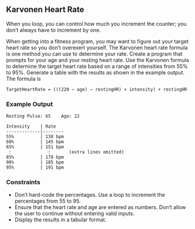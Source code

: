 ## Karvonen Heart Rate

When you loop, you can control how much you increment
the counter; you don’t always have to increment by one.

When getting into a fitness program, you may want to figure out your target heart rate so you don’t overexert yourself. The Karvonen heart rate formula is one method you can use to determine your rate. Create a program that prompts for your age and your resting heart rate. Use the Karvonen formula to determine the target heart rate based on a range of intensities from 55% to 95%. Generate a table with the results as shown in the example output. The formula is

```
TargetHeartRate = (((220 − age) − restingHR) × intensity) + restingHR
```

### Example Output

```
Resting Pulse: 65    Age: 22

Intensity    | Rate
-------------|--------
55%          | 138 bpm
60%          | 145 bpm
65%          | 151 bpm
 :              :       (extra lines omitted)
85%          | 178 bpm
90%          | 185 bpm
95%          | 191 bpm
```

### Constraints

* Don’t hard-code the percentages. Use a loop to increment the percentages from 55 to 95.
* Ensure that the heart rate and age are entered as numbers. Don’t allow the user to continue without entering valid inputs.
* Display the results in a tabular format.